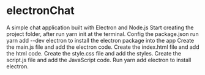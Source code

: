 # electronChat
A simple chat application built with Electron and Node.js
Start creating the project folder, after run yarn init at the terminal.
Config the package.json
run yarn add --dev electron to install the electron package into the app
Create the main.js file and add the electron code.
Create the index.html file and add the html code.
Create the style.css file and add the styles.
Create the script.js file and add the JavaScript code.
Run yarn add electron to install electron.
